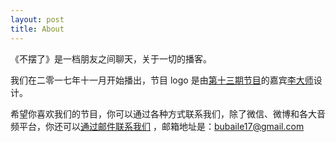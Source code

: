 ```yaml
---
layout: post
title: About
---
```


<article class="padding-bottom-1em">
<div article markdown="1">
《不摆了》是一档朋友之间聊天，关于一切的播客。

我们在二零一七年十一月开始播出，节目 logo 是由[第十三期节目](https://bubaile.net/podcast/2018/02/07/baseball-kite-wheelbarrow.html)的嘉宾[李大师](https://www.instagram.com/rizennke/)设计。

希望你喜欢我们的节目，你可以通过各种方式联系我们，除了微信、微博和各大音频平台，你还可以[通过邮件联系我们](mailto:bubaile17@gmail.com) ，邮箱地址是：[bubaile17@gmail.com](mailto:bubaile17@gmail.com)
</div>
</article>